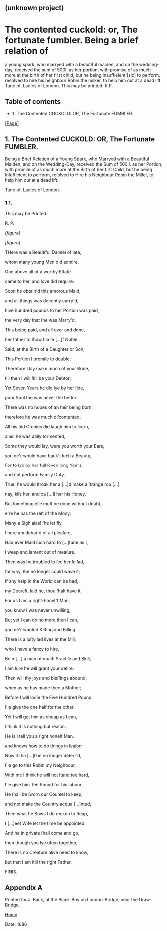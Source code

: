 ## (unknown project)

# The contented cuckold: or, The fortunate fumbler. Being a brief relation of
a young spark, who marryed with a beautiful maiden, and on the wedding-day,
received the sum of 500l. as her portion, with promise of as much more at the
birth of her first child, but he being insuffieient [sic] to perform, resolved
to hire his neighbour Robin the milker, to help him out at a dead lift. Tune
of, Ladies of London. This may be printed. R.P.

## Table of contents

  * 1\. The Contented CUCKOLD: OR, The Fortunate FUMBLER.

[[Page]](http://eebo.chadwyck.com/downloadtiff?vid=181784&page=1)

## 1\. The Contented CUCKOLD: OR, The Fortunate FUMBLER.

Being a Brief Relation of a Young Spark, who Marryed with a Beautiful Maiden,
and on the Wedding-Day, received the Sum of 500 l. as her Portion, with
promiſe of as much more at the Birth of her firſt Child, but he being
Inſufficient to perform, reſolved to Hire his Neighbour Robin the Miller, to
help him out at a dead lift.

Tune of, Ladies of London.

### 1.1.

This may be Printed.

R. P.

_[figure]_

_[figure]_

THere was a Beautiful Damſel of late,

whom many young Men did admire,

One above all of a worthy Eſtate

came to her, and love did require:

Soon he obtain'd this amorous Maid,

and all things was decently carry'd,

Five hundred pounds to her Portion was paid,

the very day that ſhe was Marry'd.

This being paid, and all over and done,

her father to ſhow himſe [...]f Noble,

Said, at the Birth of a Daughter or Son,

This Portion I promiſe to double:

Therefore I ſay make much of your Bride,

till then I will ſtill be your Debtor;

Yet Seven Years he did lye by her ſide,

poor Soul ſhe was never the better.

There was no hopes of an heir being born,

therefore he was much diſcontented,

All his old Cronies did laugh him to ſcorn,

alas! he was dally tormented,

Some they would ſay, were you worth your Ears,

you ne'r would have bauk't ſuch a Beauty,

For to lye by her full ſeven long Years,

and not perform Family Duty.

True, he would ſtroak her a [...]d make a ſtrange rou [...]

nay, kiſs her, and ca [...]l her his Honey,

But ſomething elſe muſt be done without doubt,

e're he has the reſt of the Mony:

Many a Sigh alas! ſhe let fly,

I here am debar'd of all pleaſure,

Had ever Maid ſuch hard fo [...]tune as I,

I weep and lament out of meaſure.

Then was he troubled to ſee her ſo ſad,

for why, ſhe no longer could wave it;

If any help in the World can be had,

my Deareſt, ſaid he, thou ſhalt have it;

For as I am a right-honeſ't Man,

you know I was never unwilling,

But yet I can do no more then I can,

you ne'r wanted Kiſſing and Billing.

There is a luſty lad lives at the Mill,

who I have a fancy to hire,

Be n [...] a man of much Practiſe and Skill,

I am ſure he will grant your deſire:

Then will thy joys and bleſſings abound,

when as he has made thee a Mother;

Before I will looſe the Five Hundred Pound,

I'le give the one half for the other.

Yet I will get him as cheap as I can,

I think it is nothing but reaſon:

He is I tell you a right honeſt Man.

and knows how to do things in ſeaſon:

Now it ſha [...]l be no longer deterr'd,

I'le go to this Robin my Neighbour,

With me I think he will not ſtand too hard,

I'le give him Ten Pound for his labour.

He ſhall be ſworn our Counſel to keep,

and not make the Country acqua [...]nted,

Then what he Sows I do reckon to Reap,

ſ [...]eet Wife let the time be appointed:

And he in private ſhall come and go,

then though you lye often together,

There is no Creature alive need to know,

but that I am ſtill the right Father.

FINIS.

## Appendix A

Printed for J. Back, at the Black-Boy on London-Bridge, near the Draw-Bridge.

[Home](/)

Date: 1686  

